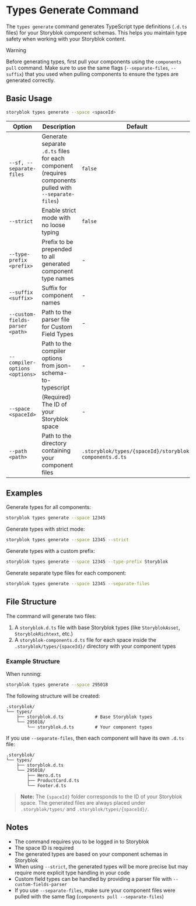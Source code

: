 # Types Generate Command

The `types generate` command generates TypeScript type definitions (`.d.ts` files) for your Storyblok component schemas. This helps you maintain type safety when working with your Storyblok content.

> [!WARNING]
> Before generating types, first pull your components using the `components pull` command. Make sure to use the same flags (`--separate-files`, `--suffix`) that you used when pulling components to ensure the types are generated correctly.

## Basic Usage

```bash
storyblok types generate --space <spaceId>
```

| Option | Description | Default |
|--------|-------------|---------|
| `--sf, --separate-files` | Generate separate `.d.ts` files for each component (requires components pulled with `--separate-files`) | `false` |
| `--strict` | Enable strict mode with no loose typing | `false` |
| `--type-prefix <prefix>` | Prefix to be prepended to all generated component type names | - |
| `--suffix <suffix>` | Suffix for component names | - |
| `--custom-fields-parser <path>` | Path to the parser file for Custom Field Types | - |
| `--compiler-options <options>` | Path to the compiler options from json-schema-to-typescript | - |
| `--space <spaceId>` | (Required) The ID of your Storyblok space | - |
| `--path <path>` | Path to the directory containing your component files | `.storyblok/types/{spaceId}/storyblok-components.d.ts` |

## Examples

Generate types for all components:
```bash
storyblok types generate --space 12345
```

Generate types with strict mode:
```bash
storyblok types generate --space 12345 --strict
```

Generate types with a custom prefix:
```bash
storyblok types generate --space 12345 --type-prefix Storyblok
```

Generate separate type files for each component:
```bash
storyblok types generate --space 12345 --separate-files
```

## File Structure

The command will generate two files:
1. A `storyblok.d.ts` file with base Storyblok types (like `StoryblokAsset`, `StoryblokRichtext`, etc.)
2. A `storyblok-components.d.ts` file for each space inside the `.storyblok/types/{spaceId}/` directory with your component types

### Example Structure

When running:
```bash
storyblok types generate --space 295018
```

The following structure will be created:

```
.storyblok/
└── types/
    ├── storyblok.d.ts            # Base Storyblok types
    └── 295018/
        └── storyblok.d.ts        # Your component types
```

If you use `--separate-files`, then each component will have its own `.d.ts` file:
```
.storyblok/
└── types/
    ├── storyblok.d.ts
    └── 295018/
        ├── Hero.d.ts
        ├── ProductCard.d.ts
        └── Footer.d.ts
```

> **Note:**
> The `{spaceId}` folder corresponds to the ID of your Storyblok space.
> The generated files are always placed under `.storyblok/types/` and `.storyblok/types/{spaceId}/`.

## Notes

- The command requires you to be logged in to Storyblok
- The space ID is required
- The generated types are based on your component schemas in Storyblok
- When using `--strict`, the generated types will be more precise but may require more explicit type handling in your code
- Custom field types can be handled by providing a parser file with `--custom-fields-parser`
- If you use `--separate-files`, make sure your component files were pulled with the same flag (`components pull --separate-files`)
